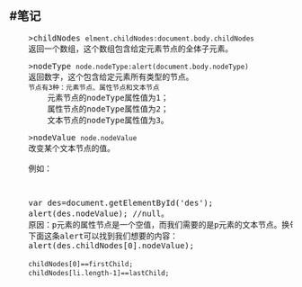#笔记
---
<pre>
    >childNodes <code>elment.childNodes:document.body.childNodes</code>
    返回一个数组，这个数组包含给定元素节点的全体子元素。
</pre>
<pre>
    >nodeType <code>node.nodeType:alert(document.body.nodeType)</code>
    返回数字，这个包含给定元素所有类型的节点。
    <code>节点有3种：元素节点、属性节点和文本节点</code>
        元素节点的nodeType属性值为1；
        属性节点的nodeType属性值为2；
        文本节点的nodeType属性值为3。
</pre>
<pre>
    >nodeValue <code>node.nodeValue</code>
    改变某个文本节点的值。

    例如：
    <code><p id="des"></p></code>
    var des=document.getElementById('des');
    alert(des.nodeValue); //null。
    原因：p元素的属性节点是一个空值，而我们需要的是p元素的文本节点。换句话说，如果想要获取p元素的文本节点，就必须检索它的第一个子节点的nodeValue属性值。
    下面这条alert可以找到我们想要的内容：
    alert(des.childNodes[0].nodeValue);

    <code>childNodes[0]==firstChild;</code>
    <code>childNodes[li.length-1]==lastChild;</code>
</pre>

